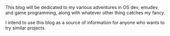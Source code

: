 This blog will be dedicated to my various adventures in OS dev, emudev, and game programming, along with whatever other thing catches my fancy.

I intend to use this blog as a source of information for anyone who wants to try  similar projects.